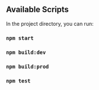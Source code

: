 ## Available Scripts

In the project directory, you can run:

### `npm start`
### `npm build:dev`
### `npm build:prod`
### `npm test`
